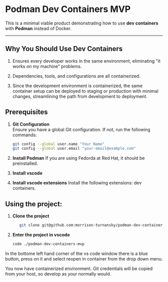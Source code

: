 # Podman Dev Containers MVP

This is a minimal viable product demonstrating how to use **dev containers** with **Podman** instead of Docker.

---

## Why You Should Use Dev Containers

1. Ensures every developer works in the same environment, eliminating "it works on my machine" problems.

2. Dependencies, tools, and configurations are all containerized.

3. Since the development environment is containerized, the same container setup can be deployed to staging or production with minimal changes, streamlining the path from development to deployment.


## Prerequisites

1. **Git Configuration**  
   Ensure you have a global Git configuration. If not, run the following commands:

   ```bash
   git config --global user.name "Your Name"
   git config --global user.email "your-email@example.com"
   ```


2. **Install Podman**
   If you are using Fedorda at Red Hat, it should be preinstalled. 

3. **Install vscode**

4. **Install  vscode extensions**
    Install the following extensions: dev containers.

## Using the project: 

1. **Clone the project** 
   ```bash
      git clone git@github.com:morrison-turnansky/podman-dev-containers-mvp.git
   ``` 
2. **Enter the project in vscode** 
      ```bash
      code ./podman-dev-containers-mvp
   ``` 

In the bottome left hand corner of the vs code window there is a blue button, press on it and select reopen in container from the drop down menu. 

You now have containerized environment. Git credentials will be copied from your host, so develop as your normally would. 
